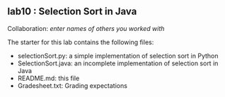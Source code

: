 ## lab10 : Selection Sort in Java

Collaboration: *enter names of others you worked with*

The starter for this lab contains the following files:

  * selectionSort.py:  a simple implementation of selection sort in Python
  * SelectionSort.java:  an incomplete implementation of selection sort in Java
  * README.md:  this file
  * Gradesheet.txt:  Grading expectations 

